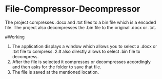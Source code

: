 # File-Compressor-Decompressor

The project compresses .docx and .txt files to a 
bin file which is a encoded file. The project also 
decompresses the .bin file to the original .docx 
or .txt.

#Working
1. The application displays a window which allows you to select a .docx or .txt 
file to compress. 
2.It also directly allows to select .bin file to decompress.
3. After the file is selected it compresses or decompresses accordingly and 
then asks for the folder to save that file.
4. The file is saved at the mentioned location.
